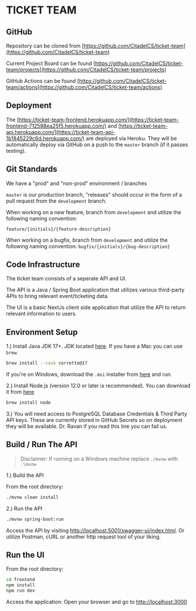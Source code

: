 # TICKET TEAM

## GitHub
Repository can be cloned from [https://github.com/CitadelCS/ticket-team](https://github.com/CitadelCS/ticket-team)

Current Project Board can be found [https://github.com/CitadelCS/ticket-team/projects](https://github.com/CitadelCS/ticket-team/projects)

GitHub Actions can be found [https://github.com/CitadelCS/ticket-team/actions](https://github.com/CitadelCS/ticket-team/actions)

## Deployment
The [https://ticket-team-frontend.herokuapp.com/](https://ticket-team-frontend-712588ea25f5.herokuapp.com/) and [https://ticket-team-api.herokuapp.com/](https://ticket-team-api-1b1845229c6d.herokuapp.com/) are deployed via Heroku. They will be automatically deploy via GitHub on a push to the `master` branch (if it passes testing). 

## Git Standards
We have a "prod" and "non-prod" environment / branches

`master` is our production branch, "releases" should occur in the form of a pull request from the `development` branch.

When working on a new feature, branch from `development` and utilize the following naming convention:

`feature/{initials}/{feature-description}`

When working on a bugfix, branch from `development` and utilize the following naming convention:
`bugfix/{initials}/{bug-description}`

## Code Infrastructure

The ticket team consists of a seperate API and UI.

The API is a Java / Spring Boot application that utilizes various third-party APIs to bring relevant event/ticketing data.

The UI is a basic NextJs client side application that utilize the API to return relevant information to users.

## Environment Setup

1.) Install Java JDK 17+. JDK located [here](https://docs.aws.amazon.com/corretto/latest/corretto-17-ug/downloads-list.html). If you have a Mac you can use `brew`.

```bash
brew install --cask corretto@17
```

If you're on Windows, download the `.msi` installer from [here](https://docs.aws.amazon.com/corretto/latest/corretto-17-ug/downloads-list.html) and run.

2.) Install Node.js (version 12.0 or later is recommended). You can download it from [here](https://nodejs.org/)

```bash
brew install node
```

3.) You will need access to PostgreSQL Database Credentials & Third Party API keys. These are currently stored in GitHub Secrets so on deployment they will be available.
Dr. Ravan if you read this line you can fail us.

## Build / Run The API

> Disclaimer: If running on a Windows machine replace `./mvnw` with `.\mvnw`

1.) Build the API

From the root directory:

```bash
./mvnw clean install
```

2.) Run the API

```bash
./mvnw spring-boot:run
```

Access the API by visiting [http://localhost:5001/swagger-ui/index.html](http://localhost:5001/swagger-ui/index.html). Or utilize Postman, cURL or another http request tool of your liking.

## Run the UI

From the root directory:

```bash
cd frontend
npm install
npm run dev
```

Access the application: Open your browser and go to [http://localhost:3000](http://localhost:3000)